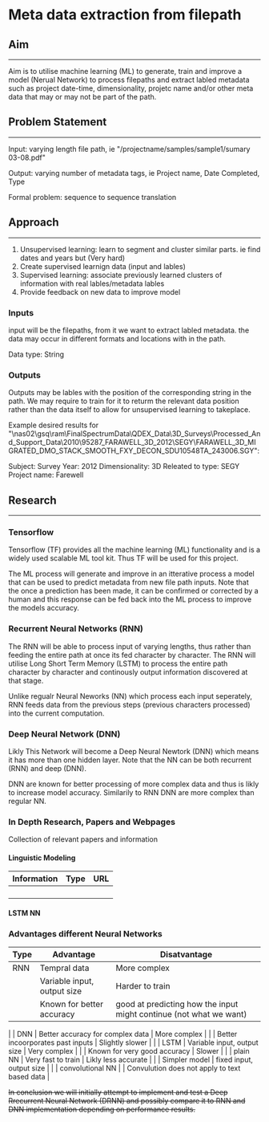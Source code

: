 # Meta data extraction from filepath

## Aim
---

Aim is to utilise machine learning (ML) to generate, train and improve a model (Nerual Network) to process filepaths and extract labled metadata such as project date-time, dimensionality, projetc name and/or other meta data that may or may not be part of the path.

## Problem Statement
---

Input: varying length file path, ie "/projectname/samples/sample1/sumary 03-08.pdf"

Output: varying number of metadata tags, ie Project name, Date Completed, Type

Formal problem: sequence to sequence translation

## Approach
---

1. Unsupervised learning: learn to segment and cluster similar parts. ie find dates and years but (Very hard)
2. Create supervised learnign data (input and lables)
3. Supervised learning: associate previously learned clusters of information with real lables/metadata lables
4. Provide feedback on new data to improve model

### Inputs

input will be the filepaths, from it we want to extract labled metadata. the data may occur in different formats and locations with in the path.

Data type: String

### Outputs

Outputs may be lables with the position of the corresponding string in the path. We may require to train for it to returm the relevant data position rather than the data itself to allow for unsupervised learning to takeplace.

Example desired results for 
"\\nas02\gsq\ram\FinalSpectrumData\QDEX_Data\3D_Surveys\Processed_And_Support_Data\2010\95287_FARAWELL_3D_2012\SEGY\FARAWELL_3D_MIGRATED_DMO_STACK_SMOOTH_FXY_DECON_SDU10548TA_243006.SGY":

Subject: Survey
Year: 2012
Dimensionality: 3D
Releated to type: SEGY
Project name: Farewell

## Research
---

### Tensorflow
Tensorflow (TF) provides all the machine learning (ML) functionality and is a widely used scalable ML tool kit. Thus TF will be used for this project.

The ML process will generate and improve in an itterative process a model that can be used to predict metadata from new file path inputs. Note that the once a prediction has been made, it can be confirmed or corrected by a human and this response can be fed back into the ML process to improve the models accuracy.

### Recurrent Neural Networks (RNN)

The RNN will be able to process input of varying lengths, thus rather than feeding the entire path at once its fed character by character. The RNN will utilise Long Short Term Memory (LSTM) to process the entire path character by character and continously output information discovered at that stage.

Unlike regualr Neural Neworks (NN) which process each input seperately, RNN feeds data from the previous steps (previous characters processed) into the current computation.

### Deep Neural Network (DNN)

Likly This Network will become a Deep Neural Newtork (DNN) which means it has more than one hidden layer. Note that the NN can be both recurrent (RNN) and deep (DNN).

DNN are known for better processing of more complex data and thus is likly to increase model accuracy. Similarily to RNN DNN are more complex than regular NN.

### In Depth Research, Papers and Webpages
Collection of relevant papers and information

#### Linguistic Modeling

| Information | Type | URL |
|-------------|------|-----|
|  |  |  |
|  |  |  |
|  |  |  |
|  |  |  |

#### LSTM NN

### Advantages different Neural Networks

| Type     | Advantage | Disatvantage |
|----------|-----------|--------------|
| RNN      | Tempral data                | More complex |
|          | Variable input, output size | Harder to train |
|          | Known for better accuracy   | good at predicting how the input might continue (not what we want) |
|
| DNN      | Better accuracy for complex data | More complex |
|          | Better incoorporates past inputs | Slightly slower |
|
| LSTM     | Variable input, output size  | Very complex |
|          | Known for very good accuracy | Slower |
|
| plain NN | Very fast to train | Likly less accurate |
|          | Simpler model      | fixed input, output size |
|
| convolutional NN |  | Convulution does not apply to text based data |

~~In conclusion we will initially attempt to implement and test a Deep Rrecurrent Neural Network (DRNN) and possibly compare it to RNN and DNN implementation depending on performance results.~~
